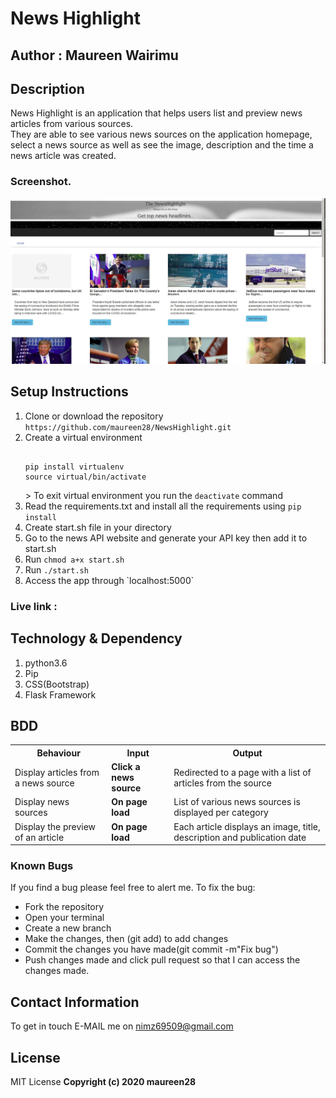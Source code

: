 # News Highlight

## Author : Maureen Wairimu

## Description
News Highlight is an application that helps users list and preview news articles from various sources.   
They are able to see various news sources on the application homepage, select a news source as well as see the image, description and the time a news article was created.

### Screenshot.
<img src="/Screenshot from 2020-04-28 09-36-51.jpg" alt="News Highlight" width="1000"/>

## Setup Instructions
<ol>
<li>Clone or download the repository <code>https://github.com/maureen28/NewsHighlight.git</code> </li>
<li>Create a virtual environment
<pre>
<code>
pip install virtualenv
source virtual/bin/activate
</code></pre>
> To exit virtual environment you run the <code>deactivate</code> command
</li>
<li>Read the requirements.txt and install all the requirements using <code>pip install <name> </code></li>
<li>Create start.sh file in your directory</li>
<li>Go to the news API website and generate your API key then add it to start.sh</li>
<li> Run <code>chmod a+x start.sh </code></li>
<li>Run <code>./start.sh</code></li>
<li>Access the app through `localhost:5000`</li>
</ol>

### Live link :

## Technology & Dependency
<ol>
<li>python3.6</li>
<li>Pip</li>
<li>CSS(Bootstrap)</li>
<li>Flask Framework</li>
</ol>

## BDD
<table>
<tr>
<th>Behaviour</th>
<th>Input</th>
<th>Output</th>
</tr>
<tr>
<td>Display articles from a news source</td>
<td><strong>Click a news source</strong></td>
<td>Redirected to a page with a list of articles from the source</td>
</tr>
<tr>
<td>Display news sources</td>
<td><strong>On page load</strong></td>
<td>List of various news sources is displayed per category</td>
</tr>
<tr>
<td>Display the preview of an article</td>
<td><strong>On page load</strong></td>
<td>Each article displays an image, title, description and publication date</td>
</tr>
</table>

### Known Bugs
If you find a bug please feel free to alert me.
To fix the bug:
<ul list-style-type=circle;>
<li>Fork the repository</li>
<li>Open your terminal</li>
<li>Create a new branch</li>
<li>Make the changes, then (git add) to add changes</li>
<li>Commit the changes you have made(git commit -m"Fix bug") </li>
<li>Push changes made and click pull request so that I can access the changes made.</li>
</ul>

## Contact Information

To get in touch E-MAIL me on nimz69509@gmail.com

## License

MIT License
<b>Copyright (c) 2020 maureen28<b>
